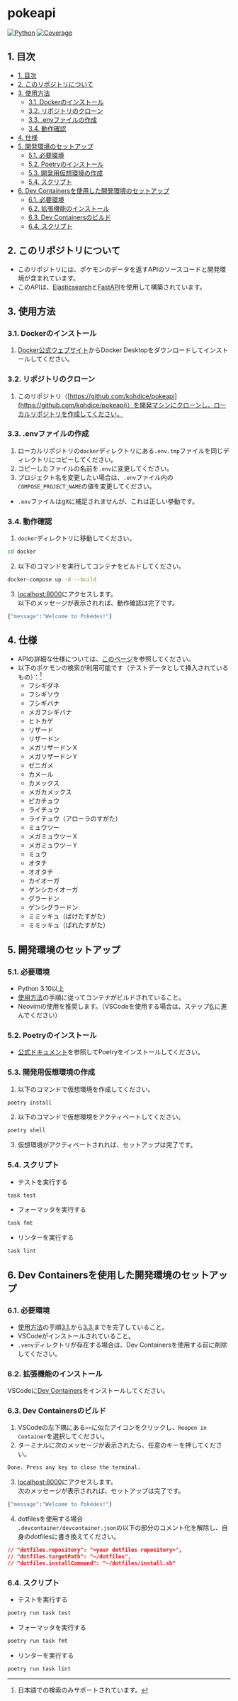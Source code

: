 # pokeapi

[![Python](https://img.shields.io/badge/Python-3.10-blue)](https://www.python.org/)
[![Coverage](https://img.shields.io/endpoint?url=https://gist.githubusercontent.com/kohdice/b741bc9aa065ec27ebd515d2a63c3c79/raw/pytest-coverage-comment.json)](https://github.com/kohdice/pokeapi/actions/workflows/pytest.yml)

## 1. 目次
- [1. 目次](#1-目次)
- [2. このリポジトリについて](#2-このリポジトリについて)
- [3. 使用方法](#3-使用方法)
  - [3.1. Dockerのインストール](#31-dockerのインストール)
  - [3.2. リポジトリのクローン](#32-リポジトリのクローン)
  - [3.3. .envファイルの作成](#33-envファイルの作成)
  - [3.4. 動作確認](#34-動作確認)
- [4. 仕様](#4-仕様)
- [5. 開発環境のセットアップ](#5-開発環境のセットアップ)
  - [5.1. 必要環境](#51-必要環境)
  - [5.2. Poetryのインストール](#52-poetryのインストール)
  - [5.3. 開発用仮想環境の作成](#53-開発用仮想環境の作成)
  - [5.4. スクリプト](#54-スクリプト)
- [6. Dev Containersを使用した開発環境のセットアップ](#6-dev-containersを使用した開発環境のセットアップ)
  - [6.1. 必要環境](#61-必要環境)
  - [6.2. 拡張機能のインストール](#62-拡張機能のインストール)
  - [6.3. Dev Containersのビルド](#63-dev-containersのビルド)
  - [6.4. スクリプト](#64-スクリプト)


## 2. このリポジトリについて
- このリポジトリには、ポケモンのデータを返すAPIのソースコードと開発環境が含まれています。
- このAPIは、[Elasticsearch](https://www.elastic.co/elasticsearch/)と[FastAPI](https://fastapi.tiangolo.com/)を使用して構築されています。

## 3. 使用方法

### 3.1. Dockerのインストール
1. [Docker公式ウェブサイト](https://www.docker.com/products/docker-desktop/)からDocker Desktopをダウンロードしてインストールしてください。

### 3.2. リポジトリのクローン
1. このリポジトリ（[https://github.com/kohdice/pokeapi](https://github.com/kohdice/pokeapi)）を開発マシンにクローンし、ローカルリポジトリを作成してください。

### 3.3. .envファイルの作成
1. ローカルリポジトリの`docker`ディレクトリにある`.env.tmp`ファイルを同じディレクトリにコピーしてください。
2. コピーしたファイルの名前を`.env`に変更してください。
3. プロジェクト名を変更したい場合は、`.env`ファイル内の`COMPOSE_PROJECT_NAME`の値を変更してください。
- `.env`ファイルはgitに補足されませんが、これは正しい挙動です。

### 3.4. 動作確認
1. `docker`ディレクトリに移動してください。
```bash
cd docker
```
2. 以下のコマンドを実行してコンテナをビルドしてください。
```bash
docker-compose up -d --build
```
3. [localhost:8000](http://localhost:8000/)にアクセスします。<br>
以下のメッセージが表示されれば、動作確認は完了です。
```bash
{"message":"Welcome to Pokédex!"}
```

## 4. 仕様
- APIの詳細な仕様については、[このページ](https://kohdice.github.io/pokeapi/)を参照してください。
- 以下のポケモンの検索が利用可能です（テストデータとして挿入されているもの）：[^1]
  - フシギダネ
  - フシギソウ
  - フシギバナ
  - メガフシギバナ
  - ヒトカゲ
  - リザード
  - リザードン
  - メガリザードンＸ
  - メガリザードンＹ
  - ゼニガメ
  - カメール
  - カメックス
  - メガカメックス
  - ピカチュウ
  - ライチュウ
  - ライチュウ（アローラのすがた）
  - ミュウツー
  - メガミュウツーＸ
  - メガミュウツーＹ
  - ミュウ
  - オタチ
  - オオタチ
  - カイオーガ
  - ゲンシカイオーガ
  - グラードン
  - ゲンシグラードン
  - ミミッキュ（ばけたすがた）
  - ミミッキュ（ばれたすがた）

## 5. 開発環境のセットアップ

### 5.1. 必要環境
- Python 3.10以上
- [使用方法](#3-使用方法)の手順に従ってコンテナがビルドされていること。
- Neovimの使用を推奨します。（VSCodeを使用する場合は、ステップ[6.](#6-dev-containersを使用した開発環境のセットアップ)に進んでください）

### 5.2. Poetryのインストール
- [公式ドキュメント](https://python-poetry.org/docs/)を参照してPoetryをインストールしてください。

### 5.3. 開発用仮想環境の作成
1. 以下のコマンドで仮想環境を作成してください。
```bash
poetry install
```
2. 以下のコマンドで仮想環境をアクティベートしてください。
```bash
poetry shell
```
3. 仮想環境がアクティベートされれば、セットアップは完了です。

### 5.4. スクリプト
- テストを実行する
```bash
task test
```
- フォーマッタを実行する
```bash
task fmt
```
- リンターを実行する
```bash
task lint
```

## 6. Dev Containersを使用した開発環境のセットアップ

### 6.1. 必要環境
- [使用方法](#3-使用方法)の手順[3.1.](#31-dockerのインストール)から[3.3.](#33-envファイルの作成)までを完了していること。
- VSCodeがインストールされていること。
- `.venv`ディレクトリが存在する場合は、Dev Containersを使用する前に削除してください。

### 6.2. 拡張機能のインストール
VSCodeに[Dev Containers](https://marketplace.visualstudio.com/items?itemName=ms-vscode-remote.remote-containers)をインストールしてください。

### 6.3. Dev Containersのビルド
1. VSCodeの左下隅にある`><`に似たアイコンをクリックし、`Reopen in Container`を選択してください。
2. ターミナルに次のメッセージが表示されたら、任意のキーを押してください。
```bash
Done. Press any key to close the terminal.
```
3. [localhost:8000](http://localhost:8000/)にアクセスします。<br>
次のメッセージが表示されれば、セットアップは完了です。
```bash
{"message":"Welcome to Pokédex!"}
```
4. dotfilesを使用する場合<br>
`.devcontainer/devcontainer.json`の以下の部分のコメント化を解除し、自身のdotfilesに書き換えてください。
```json
// "dotfiles.repository": "<your dotfiles repository>",
// "dotfiles.targetPath": "~/dotfiles",
// "dotfiles.installCommand": "~/dotfiles/install.sh"
```

### 6.4. スクリプト
- テストを実行する
```bash
poetry run task test
```
- フォーマッタを実行する
```bash
poetry run task fmt
```
- リンターを実行する
```bash
poetry run task lint
```


[^1]: 日本語での検索のみサポートされています。
